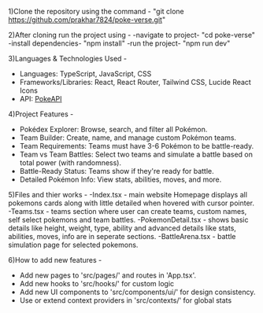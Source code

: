 1)Clone the repository using the command - 
"git clone https://github.com/prakhar7824/poke-verse.git"

2)After cloning run the project using -
-navigate to project-
"cd poke-verse"
-install dependencies-
"npm install"
-run the project-
"npm run dev"

3)Languages & Technologies Used - 
- Languages: TypeScript, JavaScript, CSS
- Frameworks/Libraries: React, React Router, Tailwind CSS, Lucide React Icons
- API: [PokeAPI](https://pokeapi.co/)
  
4)Project Features - 
- Pokédex Explorer: Browse, search, and filter all Pokémon.
- Team Builder: Create, name, and manage custom Pokémon teams.
- Team Requirements: Teams must have 3-6 Pokémon to be battle-ready.
- Team vs Team Battles: Select two teams and simulate a battle based on total power (with randomness).
- Battle-Ready Status: Teams show if they're ready for battle.
- Detailed Pokémon Info: View stats, abilities, moves, and more.
  
5)Files and thier works -
-Index.tsx - main website Homepage displays all pokemons cards along with little detailed when hovered with cursor pointer.
-Teams.tsx - teams section where user can create teams, custom names, self select pokemons and team battles.
-PokemonDetail.tsx - shows basic details like height, weight, type, ability and advanced details like stats, abilities, moves, info are in seperate sections.
-BattleArena.tsx - battle simulation page for selected pokemons.
  
6)How to add new features -
  - Add new pages to 'src/pages/' and routes in 'App.tsx'.
  - Add new hooks to 'src/hooks/' for custom logic
  - Add new UI components to 'src/components/ui/' for design consistency.
  - Use or extend context providers in 'src/contexts/' for global stats
